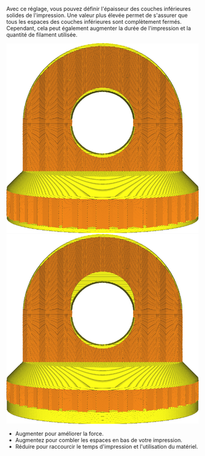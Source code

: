 Avec ce réglage, vous pouvez définir l'épaisseur des couches inférieures solides de l'impression. Une valeur plus élevée permet de s'assurer que tous les espaces des couches inférieures sont complètement fermés. Cependant, cela peut également augmenter la durée de l'impression et la quantité de filament utilisée.

![Épaisseur du fond ordinaire](../../../articles/images/top_bottom_thickness_0.8.png)
![face inférieure beaucoup plus épaisse](../../../articles/images/bottom_thickness.png)

* Augmenter pour améliorer la force.
* Augmentez pour combler les espaces en bas de votre impression.
* Réduire pour raccourcir le temps d'impression et l'utilisation du matériel.
